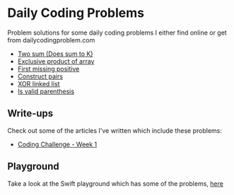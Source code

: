 # Daily Coding Problems
Problem solutions for some daily coding problems I either find online or get from dailycodingproblem.com

- [Two sum (Does sum to K)](01/doesSumToK.swift)
- [Exclusive product of array](02/exclusiveProduct.swift)
- [First missing positive](03/firstMissingPositive.swift)
- [Construct pairs](04/constructPairs.swift)
- [XOR linked list](05/xor_linked_list.cpp)
- [Is valid parenthesis](06/isValidParenthesis.swift)

## Write-ups

Check out some of the articles I've written which include these problems:

- [Coding Challenge - Week 1](https://medium.com/@LuisPadron/coding-challenges-week-1-c1abdcc2cbcf)

## Playground

Take a look at the Swift playground which has some of the problems,
[here](Playground/)
